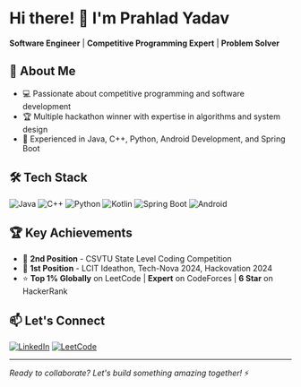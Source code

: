 # Hi there! 👋 I'm **Prahlad Yadav**

**Software Engineer** | **Competitive Programming Expert** | **Problem Solver**

## 🚀 About Me
- 💻 Passionate about competitive programming and software development
- 🏆 Multiple hackathon winner with expertise in algorithms and system design
- 🔧 Experienced in Java, C++, Python, Android Development, and Spring Boot

## 🛠️ Tech Stack
![Java](https://img.shields.io/badge/Java-ED8B00?style=flat-square&logo=openjdk&logoColor=white)
![C++](https://img.shields.io/badge/C++-00599C?style=flat-square&logo=c%2B%2B&logoColor=white)
![Python](https://img.shields.io/badge/Python-3776AB?style=flat-square&logo=python&logoColor=white)
![Kotlin](https://img.shields.io/badge/Kotlin-7F52FF?style=flat-square&logo=kotlin&logoColor=white)
![Spring Boot](https://img.shields.io/badge/Spring%20Boot-6DB33F?style=flat-square&logo=spring-boot&logoColor=white)
![Android](https://img.shields.io/badge/Android-3DDC84?style=flat-square&logo=android&logoColor=white)

## 🏆 Key Achievements
- 🥈 **2nd Position** - CSVTU State Level Coding Competition
- 🥇 **1st Position** - LCIT Ideathon, Tech-Nova 2024, Hackovation 2024
- ⭐ **Top 1% Globally** on LeetCode | **Expert** on CodeForces | **6 Star** on HackerRank

## 📫 Let's Connect
[![LinkedIn](https://img.shields.io/badge/LinkedIn-0077B5?style=flat-square&logo=linkedin&logoColor=white)](https://linkedin.com/in/prahlad-yadav)
[![LeetCode](https://img.shields.io/badge/LeetCode-FFA116?style=flat-square&logo=leetcode&logoColor=black)](https://leetcode.com/prahlad-yadav)

---
*Ready to collaborate? Let's build something amazing together!* ⚡
